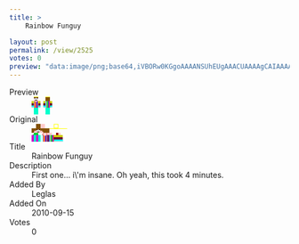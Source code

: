 ```yaml
---
title: >
    Rainbow Funguy

layout: post
permalink: /view/2525
votes: 0
preview: "data:image/png;base64,iVBORw0KGgoAAAANSUhEUgAAACUAAAAgCAIAAAAaMSbnAAAABnRSTlMA/wD/AP5AXyvrAAABEklEQVRIie2VwW3DMAxFPwNPVGqRZAh5ifSULGENkS4idqSwF7umHCoVUKcH1/8kiJ9+FkWBpHrHrAN83Sv7C/2c3tnt68m3n29NtJb0bhF7/wAAzRkAhQDgcmyCNYqKesqn7+K3lm9dT349z7cZ8eBgJubxX5gxrdfSsp4Q0WmpIuvCPN50bSMy55fzVmdYkf24sEYimK0+pCGzoP/eYS7eosjcAT1rTAAoRZYUYy8xDpxIDMLrqDTWk4IT/KX8DhYEhJU78xnvdeqSOQerb7KeQashNKT/9fm2zuuSzq9jqJhKj9ZCtYa2ns3X0w6BVJk+xaAoZ6ENhYb0Yt4S/HmraJq3Lelbv7+dt/N23v/hfQFmVmPPoNinEAAAAABJRU5ErkJggg=="
---
```

<dl class="side-by-side">
<dt>Preview</dt>
<dd>
    <img class="preview" src="data:image/png;base64,iVBORw0KGgoAAAANSUhEUgAAACUAAAAgCAIAAAAaMSbnAAAABnRSTlMA/wD/AP5AXyvrAAABEklEQVRIie2VwW3DMAxFPwNPVGqRZAh5ifSULGENkS4idqSwF7umHCoVUKcH1/8kiJ9+FkWBpHrHrAN83Sv7C/2c3tnt68m3n29NtJb0bhF7/wAAzRkAhQDgcmyCNYqKesqn7+K3lm9dT349z7cZ8eBgJubxX5gxrdfSsp4Q0WmpIuvCPN50bSMy55fzVmdYkf24sEYimK0+pCGzoP/eYS7eosjcAT1rTAAoRZYUYy8xDpxIDMLrqDTWk4IT/KX8DhYEhJU78xnvdeqSOQerb7KeQashNKT/9fm2zuuSzq9jqJhKj9ZCtYa2ns3X0w6BVJk+xaAoZ6ENhYb0Yt4S/HmraJq3Lelbv7+dt/N23v/hfQFmVmPPoNinEAAAAABJRU5ErkJggg==">
</dd>
<dt>Original</dt>
<dd>
    <img class="preview" src="data:image/png;base64,iVBORw0KGgoAAAANSUhEUgAAAEAAAAAgCAYAAACinX6EAAABBElEQVR42u2YAQ6DIAxF/508yS7BRXYK7tQ7dYBmq1ukTiQotOFFEhTpCwQCoMTzAc7BRFlQGMyhZEDtuIKAI20mwASYABNgAnoRUHUb1BKsjZZgbZoLQOvYOciEmNaJIQRoa7xLATK5VF9WzHsG8BLynYMyLi3gX7oQkNnOVpwl4jYCas0EXC5o4izawcW5bTm5tp2HJx9+ITn74GUCWgvQ+q8nQEt8h4A0oO8kxfbZQgBvxCdvEEvAa9T2mJ/Az73/DMwhJu/TUzLFb3wEoR4E+/kdcnM/RGW0E+Dk0XlQAWkAsZgAE3BYgMNUhAkwASbg3gJKb/1MwOgCcHcBxfcTioAXf43VzOocCI8AAAAASUVORK5CYII=">
</dd>
<dt>Title</dt>
<dd>Rainbow Funguy</dd>
<dt>Description</dt>
<dd>First one... i\'m insane. Oh yeah, this took 4 minutes.</dd>
<dt>Added By</dt>
<dd>Leglas</dd>
<dt>Added On</dt>
<dd>2010-09-15</dd>
<dt>Votes</dt>
<dd>0</dd>
</dl>
